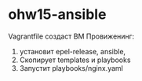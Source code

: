 # ohw15-ansible

Vagrantfile создаст ВМ 
Провиженинг:
1. установит epel-release, ansible,
2. Скопирует templates и playbooks
3. Запустит playbooks/nginx.yaml

